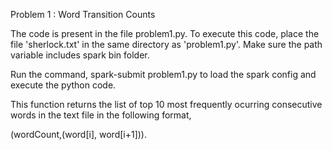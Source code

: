 Problem 1 : Word Transition Counts

The code is present in the file problem1.py. To execute this code, place the file 'sherlock.txt' in the same directory as 'problem1.py'. Make sure the path variable includes spark bin folder. 

Run the command, spark-submit problem1.py to load the spark config and execute the python code. 

This function returns the list of top 10 most frequently ocurring consecutive words in the text file in the following format,

(wordCount,(word[i], word[i+1])).
